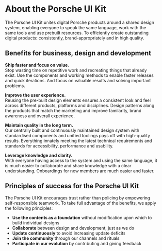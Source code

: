 # About the Porsche UI Kit
The Porsche UI Kit unites digital Porsche products around a shared design system, enabling everyone to speak the same language, work with the same tools and use prebuilt resources. To efficiently create outstanding digital products: consistently, brand-appropriately and in high quality.

## Benefits for business, design and development

**Ship faster and focus on value.**  
Stop wasting time on repetitive work and recreating things that already exist. Use the components and working methods to enable faster releases and quick iterations. And focus on valuable results and solving important problems.

**Improve the user experience.**  
Reusing the pre-built design elements ensures a consistent look and feel across different products, platforms and disciplines. Design patterns along the products that match the marketing and improve familarity, brand awareness and overall experience.

**Maintain quality in the long term.**  
Our centrally built and continuously maintained design system with standardised components and unified toolings pays off with high-quality results. Everything innately meeting the latest technical requirements and standards for accessibility, performance and usability.

**Leverage knowledge and clarity.**  
With everyone having access to the system and using the same language, it is much easier to collaborate and share knowledge with a clear understanding. Onboardings for new members are much easier and faster.

## Principles of success for the Porsche UI Kit
The Porsche UI Kit encourages trust rather than policing by empowering self-responsible teamwork. To take full advantage of the benefits, we apply the following principles:

* **Use the contents as a foundation** without modification upon which to build individual designs
* **Collaborate** between design and development, just as we do
* **Update continuously** to avoid increasing update deficits
* **Join the community** through our channels and rituals
* **Participate in our evolution** by contributing and giving feedback